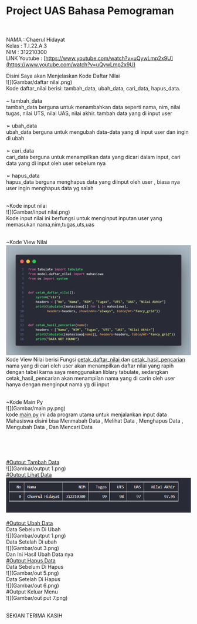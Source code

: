 # Project UAS Bahasa Pemograman
<br><br>
NAMA  : Chaerul Hidayat<br>
Kelas : T.I.22.A.3<br>
NIM   : 312210300<Br>
LINK Youtube : [https://www.youtube.com/watch?v=uQywLmp2x9U](https://www.youtube.com/watch?v=uQywLmp2x9U)

Disini Saya akan Menjelaskan Kode Daftar NIlai<br>
![](Gambar/daftar nilai.png)<br>
Kode daftar_nilai berisi: tambah_data, ubah_data, cari_data, hapus_data.<br><Br>
~ tambah_data <br>
tambah_data berguna untuk menambahkan data seperti nama, nim,
nilai tugas, nilai UTS, nilai UAS, nilai akhir. tambah data yang di input  user <br><br>
➢ ubah_data<br>
ubah_data berguna untuk mengubah data-data yang di input user dan ingin di ubah <br><br>
➢ cari_data<br>
cari_data berguna untuk menampilkan data yang dicari dalam input, cari data yang di input oleh user sebelum nya <br><br>
➢ hapus_data<br>
hapus_data berguna menghapus data yang diinput oleh user , biasa nya user ingin menghapus data yg salah<br><br>

~Kode input nilai<br>
![](Gambar/input nilai.png)<br>
Kode input nilai ini berfungsi untuk menginput inputan user yang memasukan nama,nim,tugas,uts,uas <br><br>

~Kode View Nilai<br>
![](Gambar/view.png)<br>
Kode View Nilai berisi Fungsi [cetak_daftar_nilai ]()dan [cetak_hasil_pencarian]() nama yang di cari oleh user akan menampilkan daftar nilai yang rapih dengan tabel
karna saya menggunakan liblary tabulate, sedangkan cetak_hasil_pencarian akan menampilan nama yang di carin oleh user hanya dengan menginput nama yg di input <br><Br>

~Kode Main Py <br>
![](Gambar/main py.png)<br>
 kode [main.py]() ini ada program utama untuk menjalankan input data Mahasiswa disini bisa Menmabah Data , Melihat Data , Menghapus Data , Mengubah Data , Dan Mencari Data <br><br>

<br><br>

[#Output Tambah Data]()<br>
![](Gambar/output 1.png)<br>
[#Output Lihat Data]()
![](Gambar/output2.png) <br><br>
[#Output Ubah Data]()<br>
Data Sebelum Di Ubah <br>
![](Gambar/output 1.png)<br>
Data Setelah Di ubah <br>
![](Gambar/out 3.png)<br>
Dan Ini Hasil Ubah Data nya <BR>
[#Output Hapus Data ]()<br>
Data Sebelum Di Hapus <br>
![](Gambar/out 5.png)<br>
Data Setelah Di Hapus <br>
![](Gambar/out 6.png)<br>
#Output Keluar Menu <br>
![](Gambar/out put 7.png)<br><br>


SEKIAN TERIMA KASIH



